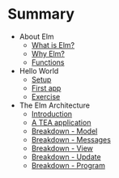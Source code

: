 # Summary

* About Elm
	* [What is Elm?](01-introduction/01-what-is-elm.md)
	* [Why Elm?](01-introduction/02-why-elm.md)
	* [Functions](01-introduction/03-functions.md)
* Hello World
	* [Setup](02-hello-world/01-setup.md)
	* [First app](02-hello-world/02-first-app.md)
	* [Exercise](02-hello-world/03-exercise.md)
* The Elm Architecture
	* [Introduction](03-tea/01-intro.md)
    * [A TEA application](03-tea/02-structure.md)
    * [Breakdown - Model](03-tea/03-breakdown.md)
    * [Breakdown - Messages](03-tea/04-breakdown-messages.md)
    * [Breakdown - View](03-tea/05-breakdown-view.md)
    * [Breakdown - Update](03-tea/06-breakdown-update.md)
    * [Breakdown - Program](03-tea/07-breakdown-main.md)



